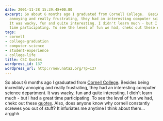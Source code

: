 ```yaml
---
date: 2001-11-28 15:39:48+00:00
excerpt: So about 6 months ago I graduated from Cornell College.  Besides being incredibly
  annoying and really frustrating, they had an interesting computer science department.
  It was wacky, fun and quite interesting. I didn't learn much - but I had a great
  time participating. To see the level of fun we had, chekc out these quotes. Als...
tags:
- cornell
- college-graduation
- computer-science
- student-experience
- college-life
title: CSC Quotes
wordpress_id: 137
wordpress_url: http://new.nata2.org/?p=137
---
```


So about 6 months ago I graduated from <a href="http://www.cornellcollege.edu">Cornell College</a>.  Besides being incredibly annoying and really frustrating, they had an interesting computer science department. It was wacky, fun and quite interesting. I didn't learn much - but I had a great time participating. To see the level of fun we had, chekc out these <a href="quotes.html">quotes</a>. Also, does anyone know why cornell constantly screwes you out of stuff? It infuriates me anytime I think about them... argghh